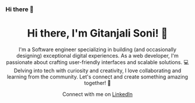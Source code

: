### Hi there 👋

<!--
**gitanjalisoni/gitanjalisoni** is a ✨ _special_ ✨ repository because its `README.md` (this file) appears on your GitHub profile.

Here are some ideas to get you started:

- 🔭 I’m currently working on ...
- 🌱 I’m currently learning ...
- 👯 I’m looking to collaborate on ...
- 🤔 I’m looking for help with ...
- 💬 Ask me about ...
- 📫 How to reach me: ...
- 😄 Pronouns: ...
- ⚡ Fun fact: ...
-->
<h1 align="center"> Hi there, I'm Gitanjali Soni! 👋</h1>
<p align="center">I'm a Software engineer specializing in building (and occasionally designing) exceptional digital experiences. As a web developer, I'm passionate about crafting user-friendly interfaces and scalable solutions. 💻 Delving into tech with curiosity and creativity, I love collaborating and learning from the community. Let's connect and create something amazing together! 🌱</p>
<p align="center">
  Connect with me on <a href="www.linkedin.com/in/gitanjali-soni/">LinkedIn</a>
</p>

